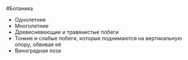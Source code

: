 #Ботаника 
- Однолетние
- Многолетние
- Древесневеющие и травянистые побеги
- Тонкие и слабые побеги, которые поднимаются на вертикальную опору, обвивая её
- Виноградная лоза 